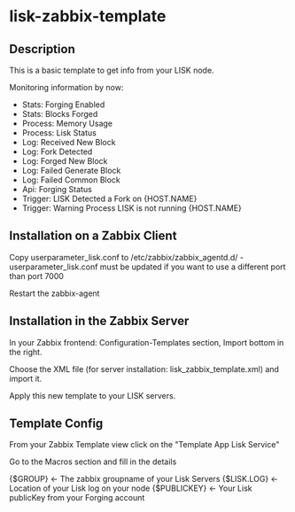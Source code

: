 lisk-zabbix-template
=====================

Description
-----------

This is a basic template to get info from your LISK node. 

Monitoring information by now:

* Stats: Forging Enabled
* Stats: Blocks Forged
* Process: Memory Usage
* Process: Lisk Status
* Log: Received New Block
* Log: Fork Detected
* Log: Forged New Block
* Log: Failed Generate Block
* Log: Failed Common Block
* Api: Forging Status	
* Trigger: LISK Detected a Fork on {HOST.NAME}
* Trigger: Warning Process LISK is not running {HOST.NAME}

Installation on a Zabbix Client
-------------------------------

Copy userparameter_lisk.conf to /etc/zabbix/zabbix_agentd.d/ - userparameter_lisk.conf must be updated if you want to use a different port than port 7000

Restart the zabbix-agent

Installation in the Zabbix Server
---------------------------------

In your Zabbix frontend: Configuration-Templates section, Import bottom in the right.

Choose the XML file (for server installation: lisk_zabbix_template.xml) and import it.

Apply this new template to your LISK servers. 


Template Config
------------

From your Zabbix Template view click on the "Template App Lisk Service"

Go to the Macros section and fill in the details

{$GROUP} <- The zabbix groupname of your Lisk Servers
{$LISK.LOG} <- Location of your Lisk log on your node
{$PUBLICKEY} <- Your Lisk publicKey from your Forging account
